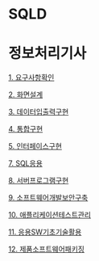 # SQLD



# 정보처리기사

[1. 요구사항확인](./정보처리기사/1_요구사항확인.md)

[2. 화면설계](./정보처리기사/2_화면설계.md)

[3. 데이터입출력구현]((./정보처리기사/3_데이터입출력구현.md))

[4. 통합구현]((./정보처리기사/4_통합구현.md))

[5. 인터페이스구현]((./정보처리기사/5_인터페이스구현.md))

[7. SQL응용]((./정보처리기사/7_SQL응용.md))

[8. 서버프로그램구현]((./정보처리기사/8_서버프로그램구현.md))

[9. 소프트웨어개발보안구축]((./정보처리기사/9_소프트웨어개발보안구축.md))

[10. 애플리케이션테스트관리]((./정보처리기사/10_애플리케이션테스트관리.md))

[11. 응용SW기초기술활용]((./정보처리기사/11_응용SW기초기술활용.md))

[12. 제품소프트웨어패키징]((./정보처리기사/12_제품소프트웨어패키징.md))